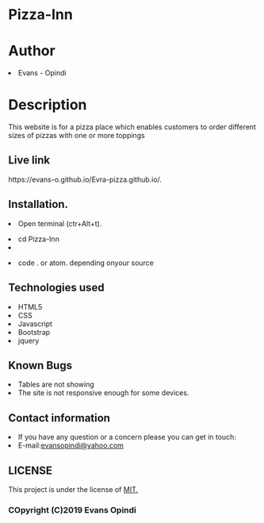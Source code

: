 <h1>Pizza-Inn</h1>
<h1>Author</h1>
<li>Evans - Opindi</li>
<h1>Description</h1>
<p>This website is for a pizza place which enables customers to order different sizes of pizzas with one or more toppings</p>
<h2>Live link</h2>
https://evans-o.github.io/Evra-pizza.github.io/.
<h2>Installation.</h2>
<p><li>Open terminal (ctr+Alt+t).</li><p>
<p><li>cd Pizza-Inn<li></p>
<p><li>code . or atom. depending onyour source</li></p>
<h2>Technologies used</h2>
<li> HTML5</li>
<li>CSS</li>
<li>Javascript</li>
<li>Bootstrap</li>
<li>jquery</li>
<h2>Known Bugs</h2>
<li>Tables are not showing</li>
<li>The site is not responsive enough for some devices.</li>
<h2>Contact information</h2>
<li>If you have any question or a concern please you can get in touch:
<li>E-mail:<a href="https://webmail.au.syrahost.com/">evansopindi@yahoo.com</a></li>
<h2>LICENSE</h2>
<p>This project is under the license of <a href=https://opensource.org/licenses/MIT>MIT.</a></p>
  <h3>COpyright (C)2019 Evans Opindi</h3>
